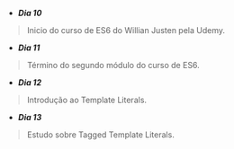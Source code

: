 - **_Dia 10_**
> Inicio do curso de ES6 do Willian Justen pela Udemy.

- **_Dia 11_**
> Término do segundo módulo do curso de ES6.

- **_Dia 12_**
> Introdução ao Template Literals.

- **_Dia 13_**
> Estudo sobre Tagged Template Literals.